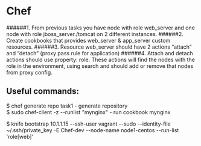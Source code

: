 # Chef

######1. From previous tasks you have node with role web_server and one node with role jboss_server./tomcat on 2 different instances.
######2. Create cookbooks that provides web_server & app_server custom resources.
######3. Resource web_server should have 2 actions “attach” and “detach” (proxy pass rule for application)
######4. Attach and detach actions should use property: role. These actions will find the nodes with the role in the environment, using search and should add or remove that nodes from proxy config.

## Useful commands:

$ chef generate repo task1     - generate repository <br />
$ sudo chef-client -z --runlist "mynginx"     - run cookbook mynginx <br />

$ knife bootstrap 10.1.1.15 --ssh-user vagrant --sudo --identity-file ~/.ssh/private_key -E Chef-dev --node-name node1-centos --run-list 'role[web]'


